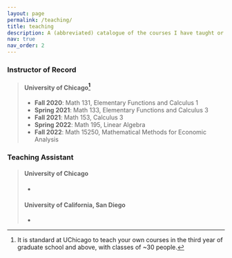 ```yaml
---
layout: page
permalink: /teaching/
title: teaching
description: A (abbreviated) catalogue of the courses I have taught or acted as the teaching assistant for. 
nav: true
nav_order: 2
---
```



### Instructor of Record
> #### University of Chicago[^1]
> - **Fall 2020**: Math 131, Elementary Functions and Calculus 1
> - **Spring 2021**: Math 133, Elementary Functions and Calculus 3
> - **Fall 2021**: Math 153, Calculus 3
> - **Spring 2022**: Math 195, Linear Algebra
> - **Fall 2022**: Math 15250, Mathematical Methods for Economic Analysis

### Teaching Assistant
> #### University of Chicago
> - 
> 
> #### University of California, San Diego
> -






[^1]: It is standard at UChicago to teach your own courses in the third year of graduate school and above, with classes of ~30 people. 